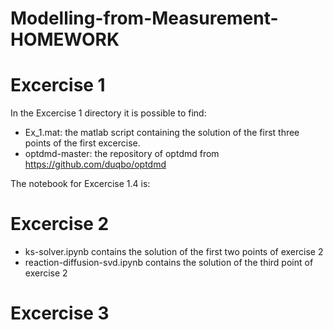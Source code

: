 # Modelling-from-Measurement-HOMEWORK

# Excercise 1
In the Excercise 1 directory it is possible to find:
* Ex_1.mat: the matlab script containing the solution of the first three points of the first excercise. 
* optdmd-master: the repository of optdmd from https://github.com/duqbo/optdmd

The notebook for Excercise 1.4 is: 

# Excercise 2

* ks-solver.ipynb contains the solution of the first two points of exercise 2
* reaction-diffusion-svd.ipynb contains the solution of the third point of exercise 2

# Excercise 3

